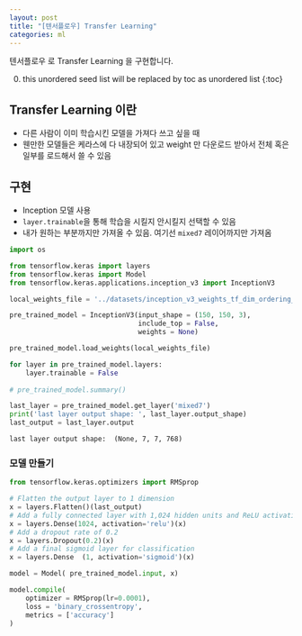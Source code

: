 ```yaml
---
layout: post
title: "[텐서플로우] Transfer Learning"
categories: ml
---
```


텐서플로우 로 Transfer Learning 을 구현합니다.

0. this unordered seed list will be replaced by toc as unordered list
{:toc}

## Transfer Learning 이란

- 다른 사람이 이미 학습시킨 모델을 가져다 쓰고 싶을 때
- 웬만한 모델들은 케라스에 다 내장되어 있고 weight 만 다운로드 받아서 전체 혹은 일부를 로드해서 쓸 수 있음

## 구현

- Inception 모델 사용
- `layer.trainable`을 통해 학습을 시킬지 안시킬지 선택할 수 있음
- 내가 원하는 부분까지만 가져올 수 있음. 여기선 `mixed7` 레이어까지만 가져옴

```python
import os

from tensorflow.keras import layers
from tensorflow.keras import Model
from tensorflow.keras.applications.inception_v3 import InceptionV3

local_weights_file = '../datasets/inception_v3_weights_tf_dim_ordering_tf_kernels_notop.h5'

pre_trained_model = InceptionV3(input_shape = (150, 150, 3), 
                                include_top = False, 
                                weights = None)

pre_trained_model.load_weights(local_weights_file)

for layer in pre_trained_model.layers:
    layer.trainable = False
  
# pre_trained_model.summary()

last_layer = pre_trained_model.get_layer('mixed7')
print('last layer output shape: ', last_layer.output_shape)
last_output = last_layer.output
```


```
last layer output shape:  (None, 7, 7, 768)
```

### 모델 만들기

```python
from tensorflow.keras.optimizers import RMSprop

# Flatten the output layer to 1 dimension
x = layers.Flatten()(last_output)
# Add a fully connected layer with 1,024 hidden units and ReLU activation
x = layers.Dense(1024, activation='relu')(x)
# Add a dropout rate of 0.2
x = layers.Dropout(0.2)(x)                  
# Add a final sigmoid layer for classification
x = layers.Dense  (1, activation='sigmoid')(x)           

model = Model( pre_trained_model.input, x) 

model.compile(
    optimizer = RMSprop(lr=0.0001), 
    loss = 'binary_crossentropy', 
    metrics = ['accuracy']
)
```
